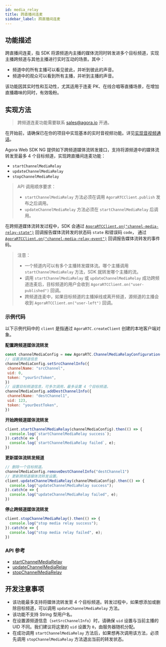 ```yaml
---
id: media_relay
title: 跨直播间连麦
sidebar_label: 跨直播间连麦
---
```


## 功能描述

跨直播间连麦，指 SDK 将源频道内主播的媒体流同时转发进多个目标频道，实现主播跨频道与其他主播进行实时互动的场景。其中：

- 频道中的所有主播可以看见彼此，并听到彼此的声音。
- 频道中的观众可以看到所有主播，并听到主播的声音。

该功能因其实时性和互动性，尤其适用于连麦 PK、在线合唱等直播场景，在增加直播趣味的同时，有效吸粉。

## 实现方法

> 跨频道连麦功能需要联系 <a href="mailto:sales@agora.io">sales@agora.io</a> 开通。

在开始前，请确保已在你的项目中实现基本的实时音视频功能。详见[实现音视频通话](basic_call.md)。

Agora Web SDK NG 提供如下跨频道媒体流转发接口，支持将源频道中的媒体流转发至最多 4 个目标频道，实现跨直播间连麦功能：

- `startChannelMediaRelay`
- `updateChannelMediaRelay`
- `stopChannelMediaRelay`

> API 调用顺序要求：
> - `startChannelMediaRelay` 方法必须在调用 `AgoraRTCClient.publish` 发布之后调用。
> - `updateChannelMediaRelay` 方法必须在 `startChannelMediaRelay` 后调用。

在跨频道媒体流转发过程中，SDK 会通过 [`AgoraRTCClient.on("channel-media-relay-state")`](/api/cn/interfaces/iagorartcclient.html#event_channel_media_relay_state) 回调报告媒体流转发的状态码 `state` 和错误码 `code`， 通过 [`AgoraRTCClient.on("channel-media-relay-event")`](/api/cn/interfaces/iagorartcclient.html#event_channel_media_relay_event) 回调报告媒体流转发的事件码。

> 注意：
> - 一个频道内可以有多个主播转发媒体流。哪个主播调用 `startChannelMediaRelay` 方法，SDK 就转发哪个主播的流。
> - 调用 `startChannelMediaRelay` 或 `updateChannelMediaRelay` 成功跨频道连麦后，目标频道的用户会收到 `AgoraRTCClient.on("user-published")` 回调。
> - 跨频道连麦中，如果目标频道的主播掉线或离开频道，源频道的主播会收到 `AgoraRTCClient.on("user-left")` 回调。

### 示例代码
以下示例代码中的 `client` 是指通过 `AgoraRTC.createClient` 创建的本地客户端对象。

**配置跨频道媒体流转发**

```js
const channelMediaConfig = new AgoraRTC.ChannelMediaRelayConfiguration();
// 设置源频道信息
channelMediaConfig.setSrcChannelInfo({
 channelName: "srcChannel",
 uid: 0,
 token: "yourSrcToken",
})
// 设置目标频道信息，可多次调用，最多设置 4 个目标频道。
channelMediaConfig.addDestChannelInfo({
 channelName: "destChannel1",
 uid: 123,
 token: "yourDestToken",
})
```

**开始跨频道媒体流转发**

```js
client.startChannelMediaRelay(channelMediaConfig).then(() => {
  console.log(`startChannelMediaRelay success`);
}).catch(e => {
  console.log(`startChannelMediaRelay failed`, e);
})
```

**更新媒体流转发频道**

```js
// 删除一个目标频道。
channelMediaConfig.removeDestChannelInfo("destChannel1")
// 更新跨频道媒体流转发设置。
client.updateChannelMediaRelay(channelMediaConfig).then(() => {
  console.log("updateChannelMediaRelay success");
}).catch(e => {
  console.log("updateChannelMediaRelay failed", e);
})
```

**停止跨频道媒体流转发**
```js
client.stopChannelMediaRelay().then(() => {
  console.log("stop media relay success");
}).catch(e => {
  console.log("stop media relay failed", e);
})
```

### API 参考
- [startChannelMediaRelay](/api/cn/interfaces/iagorartcclient.html#startchannelmediarelay)
- [updateChannelMediaRelay](/api/cn/interfaces/iagorartcclient.html#updatechannelmediarelay)
- [stopChannelMediaRelay](/api/cn/interfaces/iagorartcclient.html#stopchannelmediarelay)

## 开发注意事项
- 该功能最多支持将媒体流转发至 4 个目标频道。转发过程中，如果想添加或删除目标频道，可以调用 `updateChannelMediaRelay` 方法。
- 该功能不支持 String 型用户名。
- 在设置源频道信息（`setSrcChannelInfo`）时，请确保 `uid` 设置与当前主播的 UID 不同。我们建议将这里的 `uid` 设置为 `0`，由服务器随机分配。
- 在成功调用 `startChannelMediaRelay` 方法后，如果想再次调用该方法，必须先调用 `stopChannelMediaRelay` 方法退出当前的转发状态。